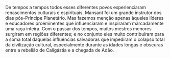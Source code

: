 ﻿De tempos a tempos todos esses diferentes povos experienciaram renascimentos culturais e espirituais. Mansant foi um grande instrutor dos dias pós-Príncipe Planetário. Mas fazemos menção apenas àqueles líderes e educadores proeminentes que influenciaram e inspiraram marcadamente uma raça inteira. Com o passar dos tempos, muitos mestres menores surgiram em regiões diferentes; e no conjunto eles muito contribuíram para a soma total daquelas influências salvadoras que impediram o colapso total da civilização cultural, especialmente durante as idades longas e obscuras entre a rebelião de Caligástia e a chegada de Adão.